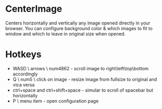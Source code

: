# CenterImage
Centers horizontally and vertically any image opened directly in your browser. You can configure background color & which images to fit to window and which to leave in original size when opened.

# Hotkeys
* WASD \ arrows \ num4862 - scroll image to right\left\top\bottom accordingly
* Q \ num5 \ click on image - resize image from fullsize to original and vica versa
* ctrl+space and ctrl+shift+space - simular to scroll of spacebar but horizontally
* P \ menu item - open configuration page
